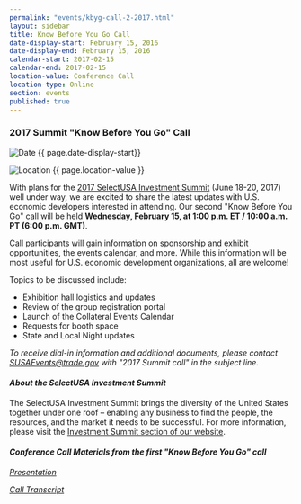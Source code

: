 ```yaml
---
permalink: "events/kbyg-call-2-2017.html"
layout: sidebar
title: Know Before You Go Call
date-display-start: February 15, 2016
date-display-end: February 15, 2016
calendar-start: 2017-02-15
calendar-end: 2017-02-15
location-value: Conference Call
location-type: Online
section: events
published: true
---
```


### 2017 Summit "Know Before You Go" Call

![Date](https://google.github.io/material-design-icons/action/svg/design/ic_event_24px.svg "Date") {{ page.date-display-start}}

![Location](http://google.github.io/material-design-icons/social/svg/design/ic_location_city_24px.svg "Location") {{ page.location-value }}

With plans for the [2017 SelectUSA Investment Summit](https://www.selectusa.gov/selectusa-summit) (June 18-20, 2017) well under way, we are excited to share the latest updates with U.S. economic developers interested in attending. Our second "Know Before You Go" call will be held **Wednesday, February 15, at 1:00 p.m. ET / 10:00 a.m. PT (6:00 p.m. GMT)**.

Call participants will gain information on sponsorship and exhibit opportunities, the events calendar, and more. While this information will be most useful for U.S. economic development organizations, all are welcome!

Topics to be discussed include:

* Exhibition hall logistics and updates
* Review of the group registration portal
* Launch of the Collateral Events Calendar
* Requests for booth space
* State and Local Night updates

_To receive dial-in information and additional documents, please contact [SUSAEvents@trade.gov](mailto:susaevents@trade.gov) with "2017 Summit call" in the subject line._

#### _About the SelectUSA Investment Summit_

The SelectUSA Investment Summit brings the diversity of the United States together under one roof – enabling any business to find the people, the resources, and the market it needs to be successful. For more information, please visit the [Investment Summit section of our website](https://www.selectusa.gov/selectusa-summit).

#### _Conference Call Materials from the first "Know Before You Go" call_

_[Presentation](https://www.selectusa.gov/conference-calls/2017-kbyg-1)_

_[Call Transcript](https://www.selectusa.gov/transcripts/2017-kbyg-1)_
